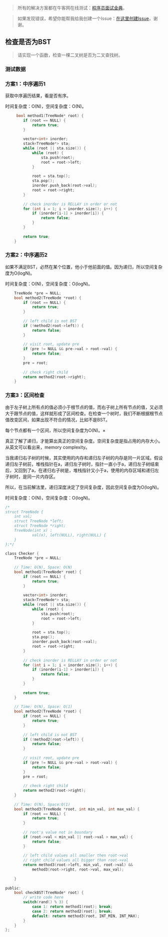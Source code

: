 > 所有的解决方案都在牛客网在线测试：[程序员面试金典](http://www.nowcoder.com/ta/cracking-the-coding-interview)。

> 如果发现错误，希望你能帮我给我创建一个Issue：[在这里创建Issue](https://github.com/Shitaibin/CC150/issues)，谢谢。


## 检查是否为BST

> 请实现一个函数，检查一棵二叉树是否为二叉查找树。

### 测试数据


### 方案1：中序遍历1

获取中序遍历结果，看是否有序。

时间复杂度：O(N)，空间复杂度：O(N)。

```C
     bool method1(TreeNode* root) {
        if (root == NULL) {
            return true;
        }
        
        vector<int> inorder;
        stack<TreeNode*> sta;
        while (root || sta.size()) {
            while (root) {
                sta.push(root);
                root = root->left;
            }
            
            root = sta.top();
            sta.pop();
            inorder.push_back(root->val);
            root = root->right;
        }
        
        // check inorder is RELLAY in order or not
        for (int i = 1; i < inorder.size(); i++) {
            if (inorder[i-1] > inorder[i]) {
                return false;
            }
        }
        
        return true;
    }
```

### 方案2：中序遍历2

如果不满足BST，必然在某个位置，他小于他前面的值。因为递归，所以空间复杂度为O(logN)。

时间复杂度：O(N)，空间复杂度：O(logN)。

```C
    TreeNode *pre = NULL;
    bool method2(TreeNode *root) {
        if (root == NULL) {
            return true;
        }
        
        // left child is not BST
        if (!method2(root->left)) {
            return false;
        }
        
        // visit root, update pre
        if (pre != NULL && pre->val > root->val) {
            return false;
        }
        pre = root;
        
        // check right child 
        return method2(root->right);
    }
```


### 方案3：区间检查

由于左子树上所有点的值必须小于根节点的值，而右子树上所有节点的值，又必须大于跟节点的值，这样就形成了区间检查。在检查一个树时，我们不断根据根节点值改变区间，如果出现不符合的情况，比如不是BST。

每个节点都有一个区间，所以空间复杂度为O(N)。×

真正了解了递归，才能算出真正的空间复杂度。空间复杂度是指占用的内存大小。从英文可以看出来，memory complexity。

当我递归右子树的时候，其实使用的内存和递归左子树的内存是同一片区域。假设递归左子树前，堆栈指针在a，递归左子树时，指针一直小于a，递归左子树结束后，又回到了a，在递归右子树是，堆栈指针又小于a，使用的内存区域和递归左子树时，是同一片内存区。

所以，在当前解法里，递归深度决定了空间复杂度，因此空间复杂度为O(logN)。

时间复杂度：O(N)，空间复杂度：O(logN)。

```C
/*
struct TreeNode {
    int val;
    struct TreeNode *left;
    struct TreeNode *right;
    TreeNode(int x) :
            val(x), left(NULL), right(NULL) {
    }
};*/

class Checker {
    TreeNode *pre = NULL;
    
    // Time: O(N), Space: O(N)
    bool method1(TreeNode* root) {
        if (root == NULL) {
            return true;
        }
        
        vector<int> inorder;
        stack<TreeNode*> sta;
        while (root || sta.size()) {
            while (root) {
                sta.push(root);
                root = root->left;
            }
            
            root = sta.top();
            sta.pop();
            inorder.push_back(root->val);
            root = root->right;
        }
        
        // check inorder is RELLAY in order or not
        for (int i = 1; i < inorder.size(); i++) {
            if (inorder[i-1] > inorder[i]) {
                return false;
            }
        }
        
        return true;
    }
    
    // Time: O(N), Space: O(1)
    bool method2(TreeNode *root) {
        if (root == NULL) {
            return true;
        }
        
        // left child is not BST
        if (!method2(root->left)) {
            return false;
        }
        
        // visit root, update pre
        if (pre != NULL && pre->val > root->val) {
            return false;
        }
        pre = root;
        
        // check right child 
        return method2(root->right);
    }
    
    // Time: O(N), Space:O(1)
    bool method3(TreeNode *root, int min_val, int max_val) {
        if (root == NULL) {
            return true;
        }
        
        // root's value not in boundary
        if (root->val < min_val || root->val > max_val) {
            return false;
        }
        
        // left child values all smaller then root->val
        // right child values all bigger than root->val
        return method3(root->left, min_val, root->val) &&
            method3(root->right, root->val, max_val);
        
    }
    
public:
    bool checkBST(TreeNode* root) {
        // write code here
        switch(rand() % 3) {
            case 1: return method1(root); break;
            case 2: return method2(root); break;
            default: return method3(root, INT_MIN, INT_MAX);
        }
    }
};
```

